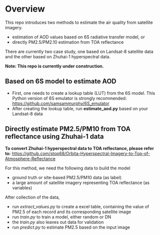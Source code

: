 # Overview
This repo introduces two methods to estimate the air quality from satellite imagery.
- estimation of AOD values based on 6S radiative transfer model, or
- directly PM2.5/PM2.10 estimation from TOA reflectance

There are currently two case study, one based on Landsat-8 satellite data and the other based on Zhuhai-1 hyperspectral data.

**Note: This repo is currently under construction.**

## Based on 6S model to estimate AOD

- First, one needs to create a lookup table (LUT) from the 6S model. This Python version of 6S emulator is strongly recommended: https://github.com/samsammurphy/6S_emulator
- After creating the lookup table, run **estimate_aod.py** based on your Landsat-8 data



## Directly estimate PM2.5/PM10 from TOA reflectance using Zhuhai-1 data

**To convert Zhuhai-1 hyperspectral data to TOA reflectance, please refer to:**
https://github.com/stop68/Orbita-Hyperspectral-Imagery-to-Top-of-Atmosphere-Reflectance

For this method, we need the following data to build the model
- ground truth or site-based PM2.5/PM10 data (as label)
- a large amount of satellite imagery representing TOA reflectance (as variables)

After collection of the data, 
- run *extract_values.py* to create a excel table, containing the value of PM2.5 of each record and its corresponding satellite image
- run *train.py* to train a model, either random or DN
- the *train.py* also leaves out data for validation
- run *predict.py* to estimate PM2.5 based on the input image


